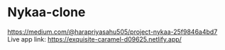 # Nykaa-clone
https://medium.com/@harapriyasahu505/project-nykaa-25f9846a4bd7
Live app link: https://exquisite-caramel-d09625.netlify.app/
